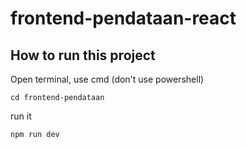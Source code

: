 # frontend-pendataan-react

## How to run this project

Open terminal, use cmd (don't use powershell)
```
cd frontend-pendataan
```

run it
```
npm run dev
```